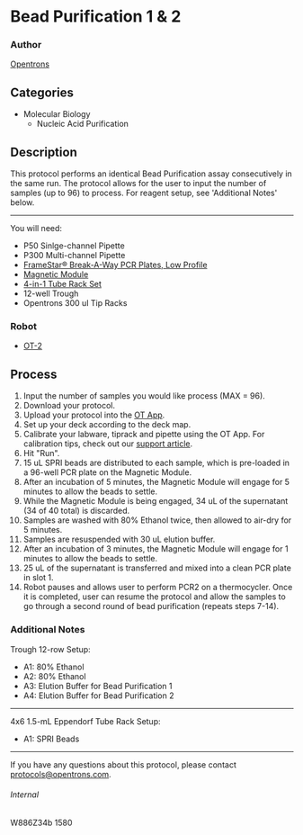 # Bead Purification 1 & 2

### Author
[Opentrons](http://www.opentrons.com/)

## Categories
* Molecular Biology
    * Nucleic Acid Purification

## Description
This protocol performs an identical Bead Purification assay consecutively in the same run. The protocol allows for the user to input the number of samples (up to 96) to process. For reagent setup, see 'Additional Notes' below.

---

You will need:
* P50 Sinlge-channel Pipette
* P300 Multi-channel Pipette
* [FrameStar® Break-A-Way PCR Plates, Low Profile](https://www.brookslifesciences.com/products/framestar-break-way-pcr-plate-low-profile)
* [Magnetic Module](https://shop.opentrons.com/products/magdeck)
* [4-in-1 Tube Rack Set](https://shop.opentrons.com/collections/racks-and-adapters/products/tube-rack-set-1)
* 12-well Trough
* Opentrons 300 ul Tip Racks

### Robot
* [OT-2](https://opentrons.com/ot-2)

## Process
1. Input the number of samples you would like process (MAX = 96).
2. Download your protocol.
3. Upload your protocol into the [OT App](https://opentrons.com/ot-app).
4. Set up your deck according to the deck map.
5. Calibrate your labware, tiprack and pipette using the OT App. For calibration tips, check out our [support article](https://support.opentrons.com/ot-2/getting-started-software-setup/deck-calibration).
6. Hit "Run".
7. 15 uL SPRI beads are distributed to each sample, which is pre-loaded in a 96-well PCR plate on the Magnetic Module.
8. After an incubation of 5 minutes, the Magnetic Module will engage for 5 minutes to allow the beads to settle.
9. While the Magnetic Module is being engaged, 34 uL of the supernatant (34 of 40 total) is discarded.
11. Samples are washed with 80% Ethanol twice, then allowed to air-dry for 5 minutes.
12. Samples are resuspended with 30 uL elution buffer.
13. After an incubation of 3 minutes, the Magnetic Module will engage for 1 minutes to allow the beads to settle.
14. 25 uL of the supernatant is transferred and mixed into a clean PCR plate in slot 1.
15. Robot pauses and allows user to perform PCR2 on a thermocycler. Once it is completed, user can resume the protocol and allow the samples to go through a second round of bead purification (repeats steps 7-14).


### Additional Notes
Trough 12-row Setup:
* A1: 80% Ethanol
* A2: 80% Ethanol
* A3: Elution Buffer for Bead Purification 1
* A4: Elution Buffer for Bead Purification 2

---

4x6 1.5-mL Eppendorf Tube Rack Setup:
* A1: SPRI Beads

---

If you have any questions about this protocol, please contact protocols@opentrons.com.

###### Internal
W886Z34b
1580
